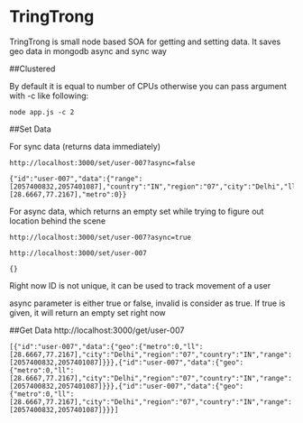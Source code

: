 # TringTrong
TringTrong is small node based SOA for getting and setting data. It saves geo data in mongodb async and sync way

##Clustered

By default it is equal to number of CPUs otherwise you can pass argument with -c like following:

```
node app.js -c 2
```

##Set Data

For sync data (returns data immediately)

```
http://localhost:3000/set/user-007?async=false
```


```
{"id":"user-007","data":{"range":[2057400832,2057401087],"country":"IN","region":"07","city":"Delhi","ll":[28.6667,77.2167],"metro":0}}
```


For async data, which returns an empty set while trying to figure out location behind the scene



```
http://localhost:3000/set/user-007?async=true
```


```
http://localhost:3000/set/user-007
```


```
{}
```


Right now ID is not unique, it can be used to track movement of a user

async parameter is either true or false, invalid is consider as true. If true is given, it will return an empty set right now


##Get Data
http://localhost:3000/get/user-007




```
[{"id":"user-007","data":{"geo":{"metro":0,"ll":[28.6667,77.2167],"city":"Delhi","region":"07","country":"IN","range":[2057400832,2057401087]}}},{"id":"user-007","data":{"geo":{"metro":0,"ll":[28.6667,77.2167],"city":"Delhi","region":"07","country":"IN","range":[2057400832,2057401087]}}},{"id":"user-007","data":{"geo":{"metro":0,"ll":[28.6667,77.2167],"city":"Delhi","region":"07","country":"IN","range":[2057400832,2057401087]}}}]
```

